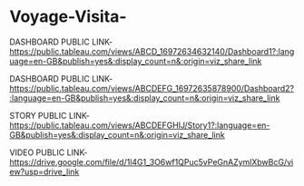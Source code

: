 # Voyage-Visita-

DASHBOARD PUBLIC LINK-https://public.tableau.com/views/ABCD_16972634632140/Dashboard1?:language=en-GB&publish=yes&:display_count=n&:origin=viz_share_link

DASHBOARD PUBLIC LINK-https://public.tableau.com/views/ABCDEFG_16972635878900/Dashboard2?:language=en-GB&publish=yes&:display_count=n&:origin=viz_share_link

STORY PUBLIC LINK-https://public.tableau.com/views/ABCDEFGHIJ/Story1?:language=en-GB&publish=yes&:display_count=n&:origin=viz_share_link

VIDEO PUBLIC LINK-https://drive.google.com/file/d/1l4G1_3O6wf1QPuc5vPeGnAZymlXbwBcG/view?usp=drive_link
